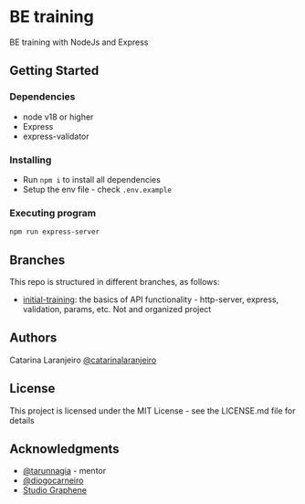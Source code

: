 # BE training

BE training with NodeJs and Express

## Getting Started

### Dependencies

* node v18 or higher
* Express
* express-validator

### Installing

* Run `npm i` to install all dependencies
* Setup the env file - check `.env.example`

### Executing program

```
npm run express-server
```

## Branches

This repo is structured in different branches, as follows:
* [initial-training](https://github.com/catlaranjeiro/be-training/tree/initial-training): the basics of API functionality - http-server, express, validation, params, etc. Not and organized project

## Authors

Catarina Laranjeiro
[@catarinalaranjeiro](https://www.linkedin.com/in/catarinalaranjeiro/)


## License

This project is licensed under the MIT License - see the LICENSE.md file for details

## Acknowledgments

* [@tarunnagia](https://www.linkedin.com/in/tarunnagia/) - mentor
* [@diogocarneiro](https://www.linkedin.com/in/fdiogocarneiro/)
* [Studio Graphene](https://www.studiographene.com/)